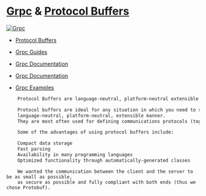 # [Grpc](https://grpc.io/) & [Protocol Buffers](https://protobuf.dev/)

[![Grpc](https://img.youtube.com/vi/gnchfOojMk4/0.jpg)](https://www.youtube.com/watch?v=gnchfOojMk4)

* [Protocol Buffers](https://protobuf.dev/programming-guides/proto3/)
* [Grpc Guides](https://grpc.io/docs/guides/)
* [Grpc Documentation](https://github.com/grpc/grpc/tree/master/doc)
* [Grpc Documentation](https://github.com/grpc/grpc-go/tree/master/Documentation)

* [Grpc Examples](https://github.com/grpc/grpc-go/tree/master/examples/features)

```proto
    Protocol Buffers are language-neutral, platform-neutral extensible mechanisms for serializing structured data.

    Protocol buffers are ideal for any situation in which you need to serialize structured, record-like, typed data in a 
    language-neutral, platform-neutral, extensible manner. 
    They are most often used for defining communications protocols (together with gRPC) and for data storage.

    Some of the advantages of using protocol buffers include:

    Compact data storage
    Fast parsing
    Availability in many programming languages
    Optimized functionality through automatically-generated classes
```

```grpc
    We wanted the communication between the client and the server to be as small as possible,
    as secure as possible and fully compliant with both ends (thus we chose Protobuf).
```
